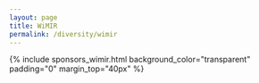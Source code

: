 ```yaml
---
layout: page
title: WiMIR
permalink: /diversity/wimir
---
```


{% include sponsors_wimir.html background_color="transparent" padding="0" margin_top="40px" %}
